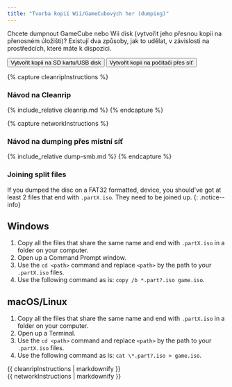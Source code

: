 ```yaml
---
title: "Tvorba kopií Wii/GameCubových her (dumping)"
---
```


Chcete dumpnout GameCube nebo Wii disk (vytvořit jeho přesnou kopii na přenosném úložišti)? Existují dva způsoby, jak to udělat, v závislosti na prostředcích, které máte k dispozici.

<button class="tablinks btn btn--large btn--primary" id="defaultOpen" onclick="openTab(event, 'cleanrip')">Vytvořit kopii na SD kartu/USB disk</button>
<button class="tablinks btn btn--large btn--info" onclick="openTab(event, 'network')">Vytvořit kopii na počítači přes síť</button>

{% capture cleanripInstructions %}

### Návod na Cleanrip

{% include_relative cleanrip.md %}
{% endcapture %}

{% capture networkInstructions %}

### Návod na dumping přes místní síť

{% include_relative dump-smb.md %}
{% endcapture %}

### Joining split files

If you dumped the disc on a FAT32 formatted, device, you should've got at least 2 files that end with `.partX.iso`. They need to be joined up.
{: .notice--info}

## Windows

1. Copy all the files that share the same name and end with `.partX.iso` in a folder on your computer.
1. Open up a Command Prompt window.
1. Use the `cd <path>` command and replace `<path>` by the path to your `.partX.iso` files.
1. Use the following command as is: `copy /b *.part?.iso game.iso`.

## macOS/Linux

1.  Copy all the files that share the same name and end with `.partX.iso` in a folder on your computer.
1.  Open up a Terminal.
1.  Use the `cd <path>` command and replace `<path>` by the path to your `.partX.iso` files.
1.  Use the following command as is: `cat \*.part?.iso > game.iso`.

<div id="cleanrip" class="blanktabcontent">{{ cleanripInstructions | markdownify }}</div>
<div id="network" class="blanktabcontent">{{ networkInstructions | markdownify }}</div>

<script>
    let tabcontent = document.getElementsByClassName("blanktabcontent");
    let tablinks = document.getElementsByClassName("tablinks");

    function openTab(evt, tabName) {
        let element;

        for (element of tabcontent) {
            element.style.display = "none";
        }

        for (element of tablinks) {
            element.className = element.className.replace("btn--primary", "btn--info");
            if (!element.className.includes('btn--info'))
                element.className += " btn--info";
        }

        document.getElementById(tabName).style.display = "block";
        evt.currentTarget.className = evt.currentTarget.className.replace("btn--info", "btn--primary");
    }

    // Get the element with id="defaultOpen" and click on it
    document.getElementById("defaultOpen").click();
</script>
